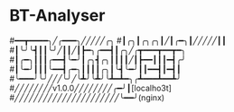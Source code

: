 # BT-Analyser

#━━┳━━━━╮╱╭━━━╮╱╱╱╱╱╭╮
#┃╭╮┃╭╮╭╮┃╱┃╭━╮┃╱╱╱╱╱┃┃
#┃╰╯╰┫┃┃╰╯╱┃┃╱┃┣━╮╭━━┫┃╭╮╱╭┳━━━┳━━┳━╮
#┃╭━╮┃┃┃╭━━┫╰━╯┃╭╮┫╭╮┃┃┃┃╱┃┣━━┃┃┃━┫╭╯
#┃╰━╯┃┃┃╰━━┫╭━╮┃┃┃┃╭╮┃╰┫╰━╯┃┃━━┫┃━┫┃
#╰━━━╯╰╯╱╱╱╰╯╱╰┻╯╰┻╯╰┻━┻━╮╭┻━━━┻━━┻╯
#╱╱╱╱╱╱╱╱v1.0.0╱╱╱╱╱╱╱╱╭━╯┃[localho3t]
#╱╱╱╱╱╱╱╱╱╱╱╱╱╱╱╱╱╱╱╱╱╱╰━━╯(nginx)
